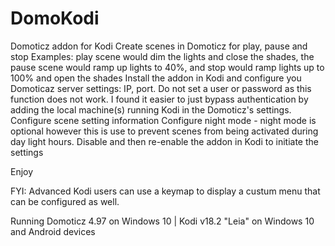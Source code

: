 # DomoKodi
Domoticz addon for Kodi
Create scenes in Domoticz for play, pause and stop
Examples: play scene would dim the lights and close the shades, the pause scene would ramp up lights to 40%, and stop would ramp lights up to 100% and open the shades
Install the addon in Kodi and configure you Domoticaz server settings: IP, port. Do not set a user or password as this function does not work. I found it easier to just bypass authentication by adding the local machine(s) running Kodi in the Domoticz's settings.   
Configure scene setting information
Configure night mode - night mode is optional however this is use to prevent scenes from being activated during day light hours.
Disable and then re-enable the addon in Kodi to initiate the settings

Enjoy

FYI: Advanced Kodi users can use a keymap to display a custum menu that can be configured as well. 

Running Domoticz 4.97 on Windows 10 | Kodi v18.2 "Leia" on Windows 10 and Android devices    
